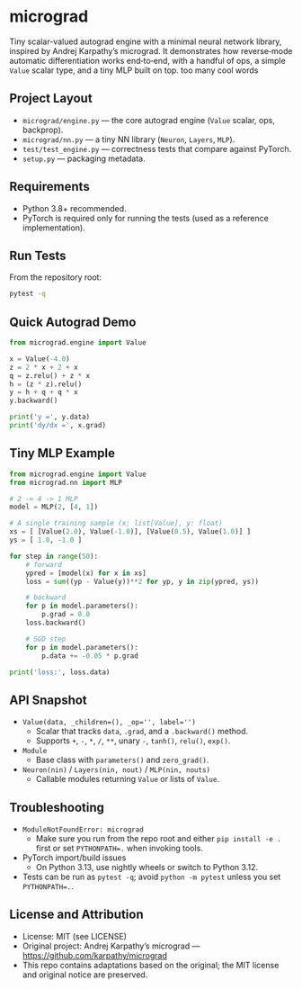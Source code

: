 micrograd
=========

Tiny scalar-valued autograd engine with a minimal neural network library, inspired by Andrej Karpathy’s micrograd. It demonstrates how reverse‑mode automatic differentiation works end‑to‑end, with a handful of ops, a simple `Value` scalar type, and a tiny MLP built on top. too many cool words

Project Layout
--------------

- `micrograd/engine.py` — the core autograd engine (`Value` scalar, ops, backprop).
- `micrograd/nn.py` — a tiny NN library (`Neuron`, `Layers`, `MLP`).
- `test/test_engine.py` — correctness tests that compare against PyTorch.
- `setup.py` — packaging metadata.

Requirements
------------

- Python 3.8+ recommended.
- PyTorch is required only for running the tests (used as a reference implementation).

Run Tests
---------

From the repository root:

```bash
pytest -q
```

Quick Autograd Demo
-------------------

```python
from micrograd.engine import Value

x = Value(-4.0)
z = 2 * x + 2 + x
q = z.relu() + z * x
h = (z * z).relu()
y = h + q + q * x
y.backward()

print('y =', y.data)
print('dy/dx =', x.grad)
```

Tiny MLP Example
----------------

```python
from micrograd.engine import Value
from micrograd.nn import MLP

# 2 -> 4 -> 1 MLP
model = MLP(2, [4, 1])

# A single training sample (x: list[Value], y: float)
xs = [ [Value(2.0), Value(-1.0)], [Value(0.5), Value(1.0)] ]
ys = [ 1.0, -1.0 ]

for step in range(50):
    # forward
    ypred = [model(x) for x in xs]
    loss = sum((yp - Value(y))**2 for yp, y in zip(ypred, ys))

    # backward
    for p in model.parameters():
        p.grad = 0.0
    loss.backward()

    # SGD step
    for p in model.parameters():
        p.data += -0.05 * p.grad

print('loss:', loss.data)
```

API Snapshot
------------

- `Value(data, _children=(), _op='', label='')`
  - Scalar that tracks `data`, `.grad`, and a `.backward()` method.
  - Supports `+`, `-`, `*`, `/`, `**`, unary `-`, `tanh()`, `relu()`, `exp()`.
- `Module`
  - Base class with `parameters()` and `zero_grad()`.
- `Neuron(nin)` / `Layers(nin, nout)` / `MLP(nin, nouts)`
  - Callable modules returning `Value` or lists of `Value`.

Troubleshooting
---------------

- `ModuleNotFoundError: micrograd`
  - Make sure you run from the repo root and either `pip install -e .` first or set `PYTHONPATH=.` when invoking tools.
- PyTorch import/build issues
  - On Python 3.13, use nightly wheels or switch to Python 3.12.
- Tests can be run as `pytest -q`; avoid `python -m pytest` unless you set `PYTHONPATH=.`.

License and Attribution
-----------------------

- License: MIT (see LICENSE)
- Original project: Andrej Karpathy’s micrograd — https://github.com/karpathy/micrograd
- This repo contains adaptations based on the original; the MIT license and original notice are preserved.
